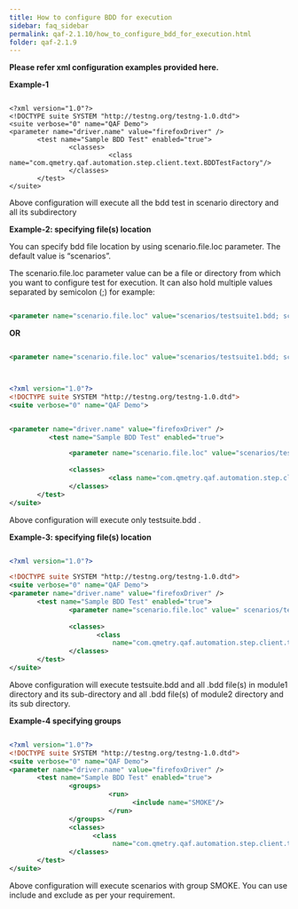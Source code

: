 ```yaml
---
title: How to configure BDD for execution
sidebar: faq_sidebar
permalink: qaf-2.1.10/how_to_configure_bdd_for_execution.html
folder: qaf-2.1.9
---
```


**Please refer xml configuration examples provided here.**

**Example-1**

```xmls

<?xml version="1.0"?>
<!DOCTYPE suite SYSTEM "http://testng.org/testng-1.0.dtd">
<suite verbose="0" name="QAF Demo">
<parameter name="driver.name" value="firefoxDriver" />
       <test name="Sample BDD Test" enabled="true">
               <classes>
                         <class name="com.qmetry.qaf.automation.step.client.text.BDDTestFactory"/>
               </classes>
       </test>
</suite>

```

Above configuration will execute all the bdd test in scenario directory and all its subdirectory

**Example-2: specifying file(s) location**

You can specify bdd file location by using scenario.file.loc parameter. The default value is “scenarios”.

The scenario.file.loc parameter value can be a file or directory from which you want to configure test for execution. It can also hold multiple values separated by semicolon (;) for example:

```xml

<parameter name="scenario.file.loc" value="scenarios/testsuite1.bdd; scenarios/testsuite2.bdd "/>

```

**OR**

```xml

<parameter name="scenario.file.loc" value="scenarios/testsuite1.bdd; scenarios/module1; scenarios/module2"/>

```

```xml


<?xml version="1.0"?>
<!DOCTYPE suite SYSTEM "http://testng.org/testng-1.0.dtd">
<suite verbose="0" name="QAF Demo">


<parameter name="driver.name" value="firefoxDriver" />
          <test name="Sample BDD Test" enabled="true">

               <parameter name="scenario.file.loc" value="scenarios/testsuite.bdd"/>
              
               <classes>
                         <class name="com.qmetry.qaf.automation.step.client.text.BDDTestFactory"/>
               </classes>
       </test>
</suite>

```

Above configuration will execute only testsuite.bdd .

**Example-3: specifying file(s) location**

```xml

<?xml version="1.0"?>

<!DOCTYPE suite SYSTEM "http://testng.org/testng-1.0.dtd">
<suite verbose="0" name="QAF Demo">
<parameter name="driver.name" value="firefoxDriver" />
       <test name="Sample BDD Test" enabled="true">
               <parameter name="scenario.file.loc" value=" scenarios/testsuite1.bdd; scenarios/module1; scenarios/module2"/>
              
               <classes>
                      <class
                          name="com.qmetry.qaf.automation.step.client.text.BDDTestFactory"/>
               </classes>
       </test>
</suite>

```
 

Above configuration will execute testsuite.bdd and all .bdd file(s) in module1 directory and its sub-directory and all .bdd file(s) of module2 directory and its sub directory.

**Example-4 specifying groups**

```xml

<?xml version="1.0"?>
<!DOCTYPE suite SYSTEM "http://testng.org/testng-1.0.dtd">
<suite verbose="0" name="QAF Demo">
<parameter name="driver.name" value="firefoxDriver" />
       <test name="Sample BDD Test" enabled="true">
               <groups>
                         <run>
                               <include name="SMOKE"/>
                         </run>
               </groups>
               <classes>
                     <class
                          name="com.qmetry.qaf.automation.step.client.text.BDDTestFactory"/>
               </classes>
       </test>
</suite>

```

Above configuration will execute scenarios with group SMOKE. You can use include and exclude as per your requirement.
